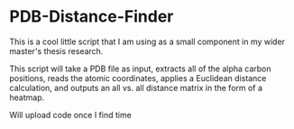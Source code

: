 # PDB-Distance-Finder

This is a cool little script that I am using as a small component in my wider master's thesis research.

This script will take a PDB file as input, extracts all of the alpha carbon positions, reads the atomic coordinates, applies a Euclidean distance calculation, and outputs an all vs. all distance matrix in the form of a heatmap. 

Will upload code once I find time

